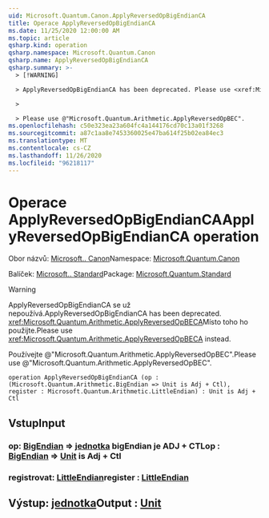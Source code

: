```yaml
---
uid: Microsoft.Quantum.Canon.ApplyReversedOpBigEndianCA
title: Operace ApplyReversedOpBigEndianCA
ms.date: 11/25/2020 12:00:00 AM
ms.topic: article
qsharp.kind: operation
qsharp.namespace: Microsoft.Quantum.Canon
qsharp.name: ApplyReversedOpBigEndianCA
qsharp.summary: >-
  > [!WARNING]

  > ApplyReversedOpBigEndianCA has been deprecated. Please use <xref:Microsoft.Quantum.Arithmetic.ApplyReversedOpBECA> instead.

  >

  > Please use @"Microsoft.Quantum.Arithmetic.ApplyReversedOpBEC".
ms.openlocfilehash: c50e323ea23a604fc4a144176cd70c13a01f3268
ms.sourcegitcommit: a87c1aa8e7453360025e47ba614f25b02ea84ec3
ms.translationtype: MT
ms.contentlocale: cs-CZ
ms.lasthandoff: 11/26/2020
ms.locfileid: "96218117"
---
```

# <a name="applyreversedopbigendianca-operation"></a><span data-ttu-id="ed8bf-102">Operace ApplyReversedOpBigEndianCA</span><span class="sxs-lookup"><span data-stu-id="ed8bf-102">ApplyReversedOpBigEndianCA operation</span></span>

<span data-ttu-id="ed8bf-103">Obor názvů: [Microsoft.. Canon](xref:Microsoft.Quantum.Canon)</span><span class="sxs-lookup"><span data-stu-id="ed8bf-103">Namespace: [Microsoft.Quantum.Canon](xref:Microsoft.Quantum.Canon)</span></span>

<span data-ttu-id="ed8bf-104">Balíček: [Microsoft.. Standard](https://nuget.org/packages/Microsoft.Quantum.Standard)</span><span class="sxs-lookup"><span data-stu-id="ed8bf-104">Package: [Microsoft.Quantum.Standard](https://nuget.org/packages/Microsoft.Quantum.Standard)</span></span>


> [!WARNING]
> <span data-ttu-id="ed8bf-105">ApplyReversedOpBigEndianCA se už nepoužívá.</span><span class="sxs-lookup"><span data-stu-id="ed8bf-105">ApplyReversedOpBigEndianCA has been deprecated.</span></span> <span data-ttu-id="ed8bf-106"><xref:Microsoft.Quantum.Arithmetic.ApplyReversedOpBECA>Místo toho ho použijte.</span><span class="sxs-lookup"><span data-stu-id="ed8bf-106">Please use <xref:Microsoft.Quantum.Arithmetic.ApplyReversedOpBECA> instead.</span></span>
>
> <span data-ttu-id="ed8bf-107">Používejte @"Microsoft.Quantum.Arithmetic.ApplyReversedOpBEC".</span><span class="sxs-lookup"><span data-stu-id="ed8bf-107">Please use @"Microsoft.Quantum.Arithmetic.ApplyReversedOpBEC".</span></span>



```qsharp
operation ApplyReversedOpBigEndianCA (op : (Microsoft.Quantum.Arithmetic.BigEndian => Unit is Adj + Ctl), register : Microsoft.Quantum.Arithmetic.LittleEndian) : Unit is Adj + Ctl
```


## <a name="input"></a><span data-ttu-id="ed8bf-108">Vstup</span><span class="sxs-lookup"><span data-stu-id="ed8bf-108">Input</span></span>

### <a name="op--bigendian--unit--is-adj--ctl"></a><span data-ttu-id="ed8bf-109">op: [BigEndian](xref:Microsoft.Quantum.Arithmetic.BigEndian) => [jednotka](xref:microsoft.quantum.lang-ref.unit) bigEndian je ADJ + CTL</span><span class="sxs-lookup"><span data-stu-id="ed8bf-109">op : [BigEndian](xref:Microsoft.Quantum.Arithmetic.BigEndian) => [Unit](xref:microsoft.quantum.lang-ref.unit)  is Adj + Ctl</span></span>




### <a name="register--littleendian"></a><span data-ttu-id="ed8bf-110">registrovat: [LittleEndian](xref:Microsoft.Quantum.Arithmetic.LittleEndian)</span><span class="sxs-lookup"><span data-stu-id="ed8bf-110">register : [LittleEndian](xref:Microsoft.Quantum.Arithmetic.LittleEndian)</span></span>





## <a name="output--unit"></a><span data-ttu-id="ed8bf-111">Výstup: [jednotka](xref:microsoft.quantum.lang-ref.unit)</span><span class="sxs-lookup"><span data-stu-id="ed8bf-111">Output : [Unit](xref:microsoft.quantum.lang-ref.unit)</span></span>

